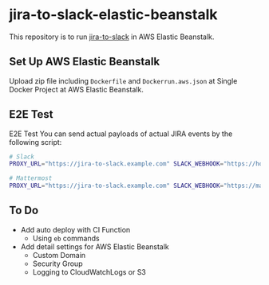 # jira-to-slack-elastic-beanstalk

This repository is to run [jira-to-slack](https://github.com/takami228/jira-to-slack) in AWS Elastic Beanstalk.

## Set Up AWS Elastic Beanstalk

Upload zip file including `Dockerfile` and `Dockerrun.aws.json` at Single Docker Project at AWS Elastic Beanstalk.

## E2E Test

E2E Test
You can send actual payloads of actual JIRA events by the following script:

```sh
# Slack
PROXY_URL="https://jira-to-slack.example.com" SLACK_WEBHOOK="https://hooks.slack.com/xxx&username=JIRA&icon=https://lh3.googleusercontent.com/GkgChJMixx9JAmoUi1majtfpjg1Ra86gZR0GCehJfVcOGQI7Ict_TVafXCtJniVn3R0" ./testdata/post_jira_events.sh
```

```sh
# Mattermost
PROXY_URL="https://jira-to-slack.example.com" SLACK_WEBHOOK="https://mattermost.example.com/hooks/xxx&username=JIRA&icon=https://lh3.googleusercontent.com/GkgChJMixx9JAmoUi1majtfpjg1Ra86gZR0GCehJfVcOGQI7Ict_TVafXCtJniVn3R0&dialect=mattermost" ./testdata/post_jira_events.sh
```

## To Do

- Add auto deploy with CI Function
    - Using `eb` commands
- Add detail settings for AWS Elastic Beanstalk
    - Custom Domain
    - Security Group
    - Logging to CloudWatchLogs or S3
